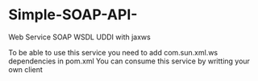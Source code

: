 # Simple-SOAP-API-
Web Service SOAP WSDL UDDI with jaxws

To be able to use this service you need to add com.sun.xml.ws dependencies in pom.xml
You can consume this service by writting your own client

